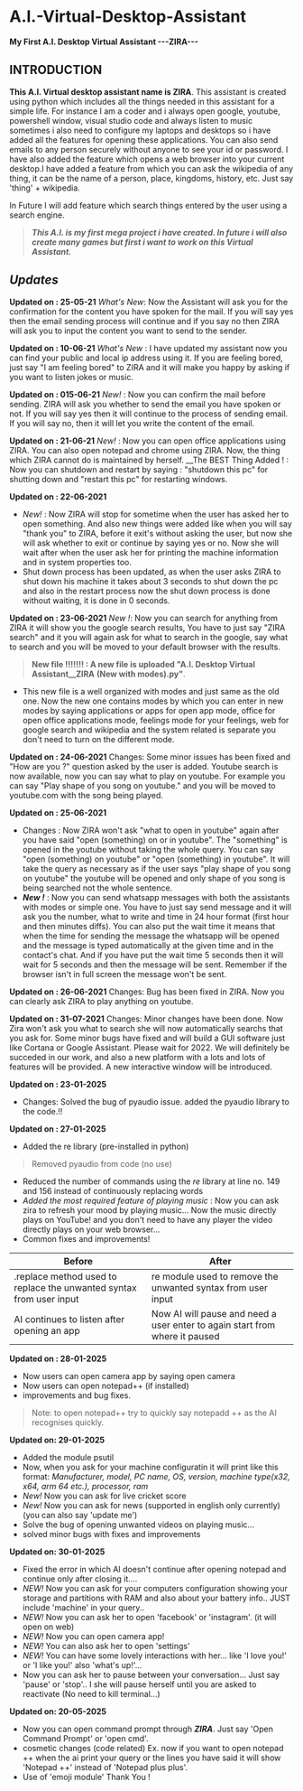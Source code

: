 # A.I.-Virtual-Desktop-Assistant
__My First A.I. Desktop Virtual Assistant ---ZIRA---__

## INTRODUCTION
__This A.I. Virtual desktop assistant name is ZIRA__. This assistant is created using python which includes all the things needed in this assistant for a simple life. For instance I am
a coder and i always open google, youtube, powershell window, visual studio code and always listen to music sometimes i also need to configure my laptops and desktops so i have 
added all the features for opening these applications. You can also send emails to any person securely without anyone to see your id or password. I have also added the feature 
which opens a web browser into your current desktop.I have added a feature from which you can ask the wikipedia of any thing, it can be the name of a person, place, kingdoms, 
history, etc. Just say 'thing' + wikipedia.

In Future I will add feature which search things entered by the user using a search engine. 

>__*This A.I. is my first mega project i have created. In future i will also create many games but first i want to work on this Virtual Assistant.*__

## *Updates*
__Updated on :  25-05-21__
*What's New*: Now the Assistant will ask you for the confirmation for the content you have spoken for the mail. If you will say yes then the email sending process will continue and if you say no then ZIRA will ask you to input the content you want to send to the sender. 

__Updated on :  10-06-21__
*What's New* :  I have updated my assistant now you can find your public and local ip address using it. If you are feeling bored, just say "I am feeling bored" to ZIRA and it will make you happy by asking if you want to listen jokes or music.

__Updated on :  015-06-21__
*New!* :  Now you can confirm the mail before sending. ZIRA will ask you whether to send the email you have spoken or not. If you will say yes then it will continue to the process of sending email. If you will say no, then it will let you write the content of the email.

__Updated on :  21-06-21__
*New!* : Now you can open office applications using ZIRA. You can also open notepad and chrome using ZIRA. Now, the thing which ZIRA cannot do is maintained by herself.
__The BEST Thing Added ! : Now you can shutdown and restart by saying : "shutdown this pc" for shutting down and "restart this pc" for restarting windows.

__Updated on : 22-06-2021__
* *New!* : Now ZIRA will stop for sometime when the user has asked her to open something. And also new things were added like when you will say "thank you" to ZIRA, before it exit's without asking the user, but now she will ask whether to exit or continue by saying yes or no. Now she will wait after when the user ask her for printing the machine information and in system properties too. 
* Shut down process has been updated, as when the user asks ZIRA to shut down his machine it takes about 3 seconds to shut down the pc and also in the restart process now the shut down process is done without waiting, it is done in 0 seconds.

__Updated on : 23-06-2021__
*New !*: Now you can search for anything from ZIRA it will show you the google search results, You have to just say "ZIRA search" and it you will again ask for what to search in the google, say what to search and you will be moved to your default browser with the results.

> __New file !!!!!!!  :  A new file is uploaded "A.I. Desktop Virtual Assistant__ZIRA__ __(New with modes).py"__. 
* This new file is a well organized with modes and just same as the old one. Now the new one contains modes by which you can enter in new modes by saying applications or apps for open app mode, office for open office applications mode, feelings mode for your feelings, web for google search and wikipedia and the system related is separate you don't need to turn on the different mode.

__Updated on : 24-06-2021__
Changes: Some minor issues has been fixed and "How are you ?" question asked by the user is added. Youtube search is now available, now you can say what to play on youtube. For example you can say "Play shape of you song on youtube." and you will be moved to youtube.com with the song being played.

__Updated on : 25-06-2021__
* Changes : Now ZIRA won't ask "what to open in youtube" again after you have said "open (something) on or in youtube". The "something" is opened in the youtube without taking the whole query. You can say "open (something) on youtube" or "open (something) in youtube". It will take the query as necessary as if the user says "play shape of you song on youtube" the youtube will be opened and only shape of you song is being searched not the whole sentence. 
* *__New !__* : Now you can send whatsapp messages with both the assistants with modes or simple one. You have to just say send message and it will ask you the number, what to write and time in 24 hour format (first hour and then minutes diffs). You can also put the wait time it means that when the time for sending the message the whatsapp will be opened and the message is typed automatically at the given time and in the contact's chat. And if you have put the wait time 5 seconds then it will wait for 5 seconds and then the message will be sent. Remember if the browser isn't in full screen the message won't be sent. 

__Updated on : 26-06-2021__
Changes: Bug has been fixed in ZIRA. Now you can clearly ask ZIRA to play anything on youtube.

__Updated on : 31-07-2021__
Changes: Minor changes have been done. Now Zira won't ask you what to search she will now automatically searchs that you ask for. Some minor bugs have fixed and will build a GUI software just like Cortana or Google Assistant. Please wait for 2022. We will definitely be succeded in our work, and also a new platform with a lots and lots of features will be provided. A new interactive window will be introduced. 

__Updated on : 23-01-2025__
* Changes: Solved the bug of pyaudio issue. added the pyaudio library to the code.!!

__Updated on : 27-01-2025__
* Added the re library (pre-installed in python)
> Removed pyaudio from code (no use)
* Reduced the number of commands using the *re* library at line no. 149 and 156 instead of continuously replacing words
* *Added the most required feature of playing music* : Now you can ask zira to refresh your mood by playing music... Now the music directly plays on YouTube! and you don't need to have any player the video directly plays on your web browser... 
* Common fixes and improvements!
  
| Before | After|
|-------- | -------|
|.replace method used to replace the unwanted syntax from user input | re module used to remove the unwanted syntax from user input|
|AI continues to listen after opening an app | Now AI will pause and need a user enter to again start from where it paused|

__Updated on : 28-01-2025__
* Now users can open camera app by saying open camera
* Now users can open notepad++ (if installed)
* improvements and bug fixes.
> Note: to open notepad++ try to quickly say notepadd ++ as the AI recognises quickly.

__Updated on: 29-01-2025__
* Added the module psutil
* Now, when you ask for your machine configuratin it will print like this format:
*Manufacturer, model, PC name, OS, version, machine type(x32, x64, arm 64 etc.), processor, ram*
* *New!* Now you can ask for live cricket score
* *New!* Now you can ask for news (supported in english only currently) (you can also say 'update me')
* Solve the bug of opening unwanted videos on playing music...
* solved minor bugs with fixes and improvements


__Updated on: 30-01-2025__
* Fixed the error in which AI doesn't continue after opening notepad and continue only after closing it....
* *NEW!* Now you can ask for your computers configuration showing your storage and partitions with RAM and also about your battery info.. JUST include 'machine' in your query..
* *NEW!* Now you can ask her to open 'facebook' or 'instagram'. (it will open on web)
* *NEW!* Now you can open camera app!
* *NEW!* You can also ask her to open 'settings'
* *NEW!* You can have some lovely interactions with her... like 'I love you!' or 'I like you!' also 'what's up!'...
* Now you can ask her to pause between your conversation... Just say 'pause' or 'stop'.. I she will pause herself until you are asked to reactivate (No need to kill terminal...)

__Updated on: 20-05-2025__
* Now you can open command prompt through *__ZIRA__*. Just say 'Open Command Prompt' or 'open cmd'.
* cosmetic changes (code related) Ex. now if you want to open notepad ++ when the ai print your query or the lines you have said it will show 'Notepad ++' instead of 'Notepad plus plus'.
* Use of 'emoji module'
Thank You ! 

